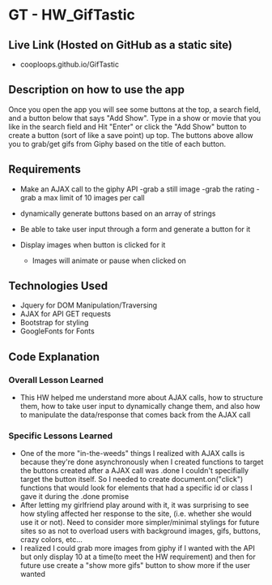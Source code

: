 # GT - HW_GifTastic

## Live Link (Hosted on GitHub as a static site)
 - cooploops.github.io/GifTastic

## Description on how to use the app

Once you open the app you will see some buttons at the top, a search field, and a button below that says "Add Show". Type in a show or movie that you like in the search field and Hit "Enter" or click the "Add Show" button to create a button (sort of like a save point) up top. The buttons above allow you to grab/get gifs from Giphy based on the title of each button.

## Requirements

- Make an AJAX call to the giphy API
	-grab a still image
	-grab the rating
	-grab a max limit of 10 images per call

- dynamically generate buttons based on an array of strings

- Be able to take user input through a form and generate a button for it

- Display images when button is clicked for it
	- Images will animate or pause when clicked on


## Technologies Used
- Jquery for DOM Manipulation/Traversing
- AJAX for API GET requests
- Bootstrap for styling
- GoogleFonts for Fonts

## Code Explanation
### Overall Lesson Learned
- This HW helped me understand more about AJAX calls, how to structure them, how to take user input to dynamically change them, and also how to manipulate the data/response that comes back from the AJAX call

### Specific Lessons Learned
- One of the more "in-the-weeds" things I realized with AJAX calls is because they're done asynchronously when I created functions to target the buttons created after a AJAX call was .done I couldn't specifially target the button itself. So I needed to create document.on("click") functions that would look for elements that had a specific id or class I gave it during the .done promise
- After letting my girlfriend play around with it, it was surprising to see how styling affected her response to the site, (i.e. whether she would use it or not). Need to consider more simpler/minimal stylings for future sites so as not to overload users with background images, gifs, buttons, crazy colors, etc...
- I realized I could grab more images from giphy if I wanted with the API but only display 10 at a time(to meet the HW requirement) and then for future use create a "show more gifs" button to show more if the user wanted

